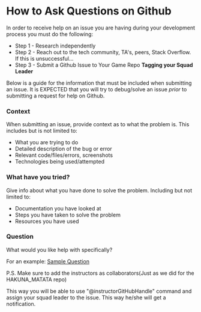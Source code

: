 # How to Ask Questions on Github
In order to receive help on an issue you are having during your development process you must do the following:
* Step 1 - Research independently
* Step 2 - Reach out to the tech community, TA's, peers, Stack Overflow. If this is unsuccessful...
* Step 3 - Submit a Github Issue to Your Game Repo **Tagging your Squad Leader**

Below is a guide for the information that must be included when submitting an issue.
It is EXPECTED that you will try to debug/solve an issue _prior_ to submitting a request for help on Github.

### Context
When submitting an issue, provide context as to what the problem is. This includes but is not limited to:
- What you are trying to do
- Detailed description of the bug or error
- Relevant code/files/errors, screenshots
- Technologies being used/attempted

### What have you tried?
Give info about what you have done to solve the problem. Including but not limited to:
- Documentation you have looked at
- Steps you have taken to solve the problem
- Resources you have used

### Question
What would you like help with specifically?

For an example: [Sample Question](https://gist.github.com/DrRobotmck/6c7f464ef64b131097fa)

P.S. Make sure to add the instructors as collaborators(Just as we did for the HAKUNA_MATATA repo)

This way you will be able to use "@instructorGitHubHandle" command and assign your squad leader to the issue. This way he/she will get a notification.
